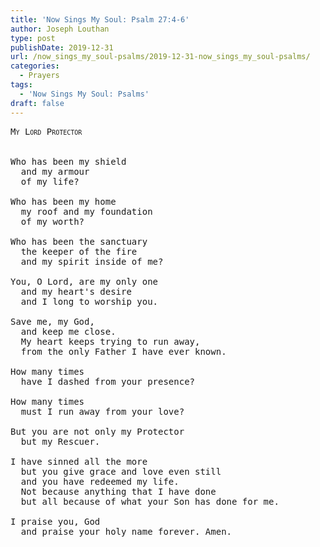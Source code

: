 ```yaml
---
title: 'Now Sings My Soul: Psalm 27:4-6'
author: Joseph Louthan
type: post
publishDate: 2019-12-31
url: /now_sings_my_soul-psalms/2019-12-31-now_sings_my_soul-psalms/
categories:
  - Prayers
tags:
  - 'Now Sings My Soul: Psalms'
draft: false
---
```

<pre>
<div style="font-variant: small-caps;">My Lord Protector</div>

Who has been my shield
  and my armour
  of my life?

Who has been my home
  my roof and my foundation
  of my worth?

Who has been the sanctuary
  the keeper of the fire
  and my spirit inside of me?

You, O Lord, are my only one
  and my heart's desire
  and I long to worship you.

Save me, my God,
  and keep me close.
  My heart keeps trying to run away,
  from the only Father I have ever known.

How many times
  have I dashed from your presence?

How many times
  must I run away from your love?

But you are not only my Protector
  but my Rescuer.

I have sinned all the more
  but you give grace and love even still
  and you have redeemed my life.
  Not because anything that I have done
  but all because of what your Son has done for me.

I praise you, God
  and praise your holy name forever. Amen.

</pre>

